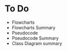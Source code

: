 # To Do

- Flowcharts
- Flowcharts Summary
- Pseudocode
- Pseudocode Summary
- Class Diagram summary
